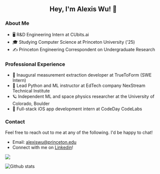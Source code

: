 <div> <h2 align="center"> Hey, I'm Alexis Wu! 👋 </h2> 
</div>

### About Me
* 🖥️  R&D Engineering Intern at CUbits.ai
* 🎓  Studying Computer Science at Princeton University ('25)
* ✍️  Princeton Engineering Correspondent on Undergraduate Research

### Professional Experience
* 👕 Inaugural measurement extraction developer at TrueToForm (SWE Intern)
* 📖 Lead Python and ML instructor at EdTech company NexStream Technical Institute
* 🪐 Independent ML and space physics researcher at the University of Colorado, Boulder
* 📱 Full-stack iOS app development intern at CodeDay CodeLabs

### Contact
Feel free to reach out to me at any of the following. I'd be happy to chat!
* Email: alexiswu@princeton.edu
* Connect with me on [Linkedin](http://linkedin.com/in/alexisjwu)!

![](https://komarev.com/ghpvc/?username=alexisjwu&color=blueviolet&style=flat)

![Github stats](https://github-readme-stats.vercel.app/api?username=alexisjwu&theme=midnight-purple&show_icons=true&count_private=true&hide=,prs,issues,contribs)

<!--
**alexisjwu/alexisjwu** is a ✨ _special_ ✨ repository because its `README.md` (this file) appears on your GitHub profile.

Here are some ideas to get you started:

🔭 I’m currently working on ...
- 🌱 I’m currently learning ...
- 👯 I’m looking to collaborate on ...
- 🤔 I’m looking for help with ...
- 💬 Ask me about ...
- 📫 How to reach me: ...
- 😄 Pronouns: ...
- ⚡ Fun fact: ...
-->
